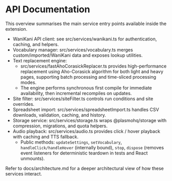 # API Documentation

This overview summarises the main service entry points available inside the extension.

- WaniKani API client: see src/services/wanikani.ts for authentication, caching, and helpers.
- Vocabulary manager: src/services/vocabulary.ts merges custom/imported/WaniKani data and exposes lookup utilities.
- Text replacement engine: 
	- src/services/fastAhoCorasickReplacer.ts provides high-performance replacement using Aho-Corasick algorithm for both light and heavy pages, supporting batch processing and time-sliced processing modes.
	- The engine performs synchronous first compile for immediate availability, then incremental recompiles on updates.
- Site filter: src/services/siteFilter.ts controls run conditions and site overrides.
- Spreadsheet import: src/services/spreadsheetImport.ts handles CSV downloads, validation, caching, and history.
- Storage service: src/services/storage.ts wraps @plasmohq/storage with compression, migrations, and quota helpers.
- Audio playback: src/services/audio.ts provides click / hover playback with caching and TTS fallback.
	- Public methods: `updateSettings`, `setVocabulary`, `handleClick/handleHover` (internally bound), `stop`, `dispose` (removes event listeners for deterministic teardown in tests and React unmounts).

Refer to docs/architecture.md for a deeper architectural view of how these services interact.
